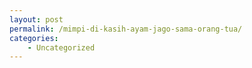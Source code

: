 ```yaml
---
layout: post
permalink: /mimpi-di-kasih-ayam-jago-sama-orang-tua/
categories:
    - Uncategorized
---
```


